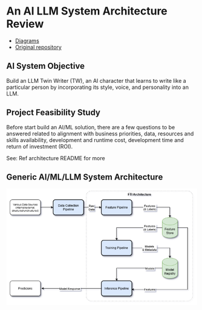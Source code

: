# An AI LLM System Architecture Review

- [Diagrams](https://app.diagrams.net/#G1Mrkctv8KoSAEdZxTLnnPQIDzfVgErK5X#%7B%22pageId%22%3A%228B9phikLyFSe8g4D6Oy4%22%7D)
- [Original repository](https://github.com/PacktPublishing/LLM-Engineers-Handbook)


## AI System Objective

Build an LLM Twin Writer (TW), an AI character that learns to write like a particular
person by incorporating its style, voice, and personality into an LLM.


## Project Feasibility Study
Before start build an AI/ML solution, there are a few questions to be answered related to alignment with business priorities, data, resources and skills availability, development and runtime cost, development time and return of investment (ROI).

See: Ref architecture README for more


## Generic AI/ML/LLM System Architecture

![alt text](/images/ai_llm_system.png)

